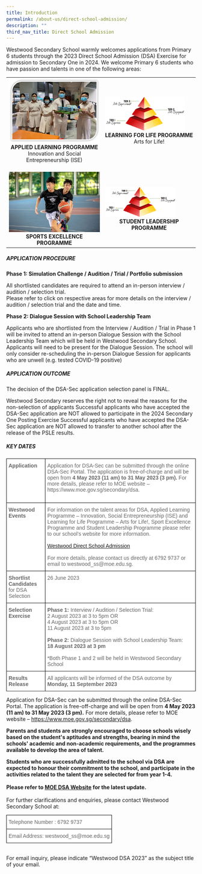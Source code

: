 ```yaml
---
title: Introduction
permalink: /about-us/direct-school-admission/
description: ""
third_nav_title: Direct School Admission
---
```

Westwood Secondary School warmly welcomes applications from Primary 6 students through the 2023 Direct School Admission (DSA) Exercise for admission to Secondary One in 2024.  We welcome Primary 6 students who have passion and talents in one of the following areas:
<table class="table1">
	<tbody>
		<tr>
			<td><a href="/explore/applied-learning-programme/"><img src="/images/ALP2.jpeg" style="width=80%"></a>
				<center><b>APPLIED LEARNING PROGRAMME</b><br>
Innovation and Social Entrepreneurship (ISE)<br>
			</center></td>
			<td><a href="/explore/direct-school-admission/learning-for-life-programme/"><img src="/images/LLP1.png" style="width:90%"></a><center><b>LEARNING FOR LIFE PROGRAMME</b><br>
Arts for Life!</center></td></tr>
			<tr>
				<td><br><a href="/explore/direct-school-admission/sports-excellence-programme/"><img src="/images/dsa%20sep.jpg" style="width=100%"></a>
					<center><b>SPORTS EXCELLENCE PROGRAMME</b><br></center></td>
				<td><br><a href="/explore/direct-school-admission/student-leadership-programme/"><img src="/images/LLP1.png" style="width:80%"></a><center><b>STUDENT LEADERSHIP PROGRAMME</b></center></td>
</tr>
</tbody>
</table>



##### APPLICATION PROCEDURE

**Phase 1: Simulation Challenge / Audition / Trial / Portfolio submission**

All shortlisted candidates are required to attend an in-person interview / audition / selection trial.  
Please refer to click on respective areas for more details on the interview / audition / selection trial and the date and time. 

**Phase 2: Dialogue Session with School Leadership Team**

Applicants who are shortlisted from the Interview / Audition / Trial in Phase 1 will be invited to attend an in-person Dialogue Session with the School Leadership Team which will be held in Westwood Secondary School. Applicants will need to be present for the Dialogue Session. The school will only consider re-scheduling the in-person Dialogue Session for applicants who are unwell (e.g. tested COVID-19 positive)

##### APPLICATION OUTCOME

The decision of the DSA-Sec application selection panel is FINAL.

Westwood Secondary reserves the right not to reveal the reasons for the non-selection of applicants
Successful applicants who have accepted the DSA-Sec application are NOT allowed to participate in the 2024 Secondary One Posting Exercise 
Successful applicants who have accepted the DSA-Sec application are NOT allowed to transfer to another school after the release of the PSLE results. 

##### KEY DATES

<style type="text/css">
.tg  {border-collapse:collapse;border-spacing:0;}
.tg td{border-color:black;border-style:solid;border-width:1px;font-family:Arial, sans-serif;font-size:14px;
  overflow:hidden;padding:10px 5px;word-break:normal;}
.tg th{border-color:black;border-style:solid;border-width:1px;font-family:Arial, sans-serif;font-size:14px;
  font-weight:normal;overflow:hidden;padding:10px 5px;word-break:normal;}
.tg .tg-k0s0{background-color:#3AA66F;color:#FFF;font-weight:bold;text-align:center;vertical-align:middle; font-family:Arial, sans-serif;font-size:14px;}
.tg .tg-zqva{background-color:#FFF;color:#666;text-align:left;vertical-align:top; font-family:Arial, sans-serif;font-size:14px;}
.tg .tg-cmm0{background-color:#FFF;color:#666;text-align:left;vertical-align:top;font-family:Arial, sans-serif;font-size:14px;}
</style>
   
<table class="tg">
<thead>
</thead>
<tbody>
	<tr>
		<td class="tg-zqva"><b>Application</b></td>
    <td class="tg-cmm0">Application for DSA-Sec can be submitted through the online DSA-Sec Portal. The application is free-of-charge and will be open from <b>4 May 2023 (11 am) to 31 May 2023 (3 pm).</b> For more details, please refer to MOE website – https://www.moe.gov.sg/secondary/dsa. <br><br>
</td></tr>
		<tr>
			<td class="tg-zqva"><b>Westwood Events</b></td>
<td class="tg-cmm0">
For information on the talent areas for DSA, Applied Learning Programme – Innovation, Social Entrepreneurship (ISE) and Learning for Life Programme – Arts for Life!, Sport Excellence Programme and Student Leadership Programme please refer to our school’s website for more information.<br><br>
	<a href="https://westwoodsec.moe.edu.sg/about-us/direct-school-admission">Westwood Direct School Admission</a><br><br>
For more details, please contact us directly at 6792 9737 or email to westwood_ss@moe.edu.sg.<br>
</td></tr>
	<tr>
    <td class="tg-zqva"><b>Shortlist Candidates</b> for DSA Selection</td><td class="tg-cmm0">26 June 2023</td></tr>
	<tr>
		<td class="tg-zqva"><b>Selection Exercise</b></td><td class="tg-cmm0"><b>Phase 1:</b> Interview / Audition / Selection Trial:<br>2 August 2023 at 3 to 5pm OR<br>
4 August 2023 at 3 to 5pm OR<br>
11 August 2023 at 3 to 5pm<br><br>
		<b>Phase 2:</b> Dialogue Session with School Leadership Team:<br><b>18 August 2023 at 3 pm</b><br><br>
*Both Phase 1 and 2 will be held in Westwood Secondary School
</td></tr>
	<tr>
    <td class="tg-zqva"><b>Results Release</b></td><td class="tg-cmm0">All applicants will be informed of the DSA outcome by <b>Monday, 11 September 2023</b></td></tr>
	<tr>
</tr></tbody></table>

Application for DSA-Sec can be submitted through the online DSA-Sec Portal. The application is free-off-charge and will be open from <b>4 May 2023 (11 am) to 31 May 2023 (3 pm).</b> For more details, please refer to MOE website – https://www.moe.gov.sg/secondary/dsa.

<b>Parents and students are strongly encouraged to choose schools wisely based on the student's aptitudes and strengths, bearing in mind the schools' academic and non-academic requirements, and the programmes available to develop the area of talent.

Students who are successfully admitted to the school via DSA are expected to honour their commitment to the school, and participate in the activities related to the talent they are selected for from year 1-4.<br><br>Please refer to <a href="https://www.moe.gov.sg/secondary/dsa">MOE DSA Website</a> for the latest update.</b><br><br>
For further clarifications and enquiries, please contact Westwood Secondary School at:<br>
<table class="tg">
<thead>
</thead>
<tbody>
	<tr>
		<td class="tg-zqva">Telephone Number : 6792 9737</td></tr>
		<tr><td class="tg-cmm0">Email Address: westwood_ss@moe.edu.sg</td></tr></tbody></table><br>For email inquiry, please indicate “Westwood DSA 2023” as the subject title of your email.